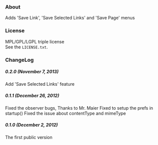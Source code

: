 ### About ###
Adds 'Save Link', 'Save Selected Links' and 'Save Page' menus

### License ###
MPL/GPL/LGPL triple license  
See the `LICENSE.txt`.  

### ChangeLog ###
##### 0.2.0 (November 7, 2013) #####
Add 'Save Selected Links' feature

##### 0.1.1 (December 26, 2012) #####
Fixed the observer bugs, Thanks to Mr. Maier
Fixed to setup the prefs in startup()
Fixed the issue about contentType and mimeType

##### 0.1.0 (December 2, 2012) #####
The first public version

